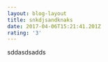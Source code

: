 ```yaml
---
layout: blog-layout
title: snkdjsandknaks
date: 2017-04-06T15:21:41.201Z
rating: '3'
---
```


sddasdsadds